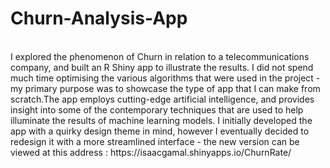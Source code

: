 # Churn-Analysis-App
<br/>
I explored the phenomenon of Churn in relation to a telecommunications company, and built an R Shiny app to illustrate the results. I did not spend much time optimising the various algorithms that were used in the project - my primary purpose was to showcase the type of app that I can make from scratch.The app employs cutting-edge artificial intelligence, and provides insight into some of the contemporary techniques that are used to help illuminate the results of machine learning models.   I initially developed the app with a quirky design theme in mind, however I eventually decided to redesign it with a more streamlined interface - the new version can be viewed at this address : https://isaacgamal.shinyapps.io/ChurnRate/ 



